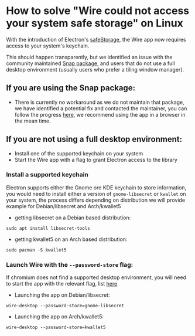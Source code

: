 # How to solve "Wire could not access your system safe storage" on Linux

With the introduction of Electron's [safeStorage](https://www.electronjs.org/docs/latest/api/safe-storage), the Wire app now requires access to your system's keychain.

This should happen transparently, but we identified an issue with the community maintained [Snap package](https://snapcraft.io/wire), and users that do not use a full desktop environment (usually users who prefer a tiling window manager).

## If you are using the Snap package:
- There is currently no workaround as we do not maintain that package, we have identified a potential fix and contacted the maintainer, you can follow the progress [here](https://github.com/wireapp/wire-desktop/issues/7764), we recommend using the app in a browser in the mean time.

## If you are not using a full desktop environment:
- Install one of the supported keychain on your system
- Start the Wire app with a flag to grant Electron access to the library

### Install a supported keychain
Electron supports either the Gnome ore KDE keychain to store information, you would need to install either a version of `gnome-libsecret` or `kwallet` on your system, the process differs depending on distribution we will provide example for Debian/libsecret and Arch/kwallet5

- getting libsecret on a Debian based distribution:
```
sudo apt install libsecret-tools
```
- getting kwallet5 on an Arch based distribution:
```
sudo pacman -S kwallet5
```

### Launch Wire with the `--password-store` flag:
If chromium does not find a supported desktop environment, you will need to start the app with the relevant flag, list [here](https://www.electronjs.org/docs/latest/api/safe-storage#safestoragegetselectedstoragebackend-linux)
- Launching the app on Debian/libsecret:
```
wire-desktop --password-store=gnome-libsecret
```
- Launching the app on Arch/kwallet5:
```
wire-desktop --password-store=kwallet5
```